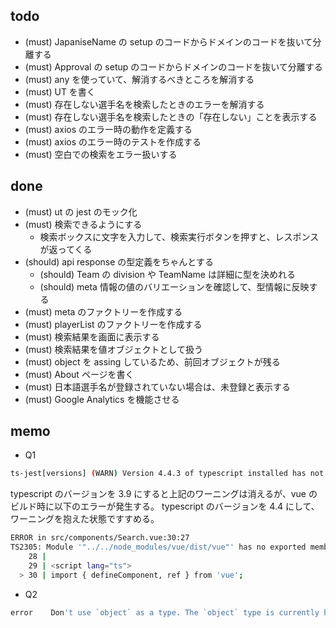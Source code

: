 ## todo
- (must) JapaniseName の setup のコードからドメインのコードを抜いて分離する
- (must) Approval の setup のコードからドメインのコードを抜いて分離する
- (must) any を使っていて、解消するべきところを解消する
- (must) UT を書く
- (must) 存在しない選手名を検索したときのエラーを解消する
- (must) 存在しない選手名を検索したときの「存在しない」ことを表示する
- (must) axios のエラー時の動作を定義する
- (must) axios のエラー時のテストを作成する
- (must) 空白での検索をエラー扱いする


## done
- (must) ut の jest のモック化
- (must) 検索できるようにする
  - 検索ボックスに文字を入力して、検索実行ボタンを押すと、レスポンスが返ってくる
- (should) api response の型定義をちゃんとする
  - (should) Team の division や TeamName は詳細に型を決めれる
  - (should) meta 情報の値のバリエーションを確認して、型情報に反映する
- (must) meta のファクトリーを作成する
- (must) playerList のファクトリーを作成する
- (must) 検索結果を画面に表示する
- (must) 検索結果を値オブジェクトとして扱う
- (must) object を assing しているため、前回オブジェクトが残る
- (must) About ページを書く
- (must) 日本語選手名が登録されていない場合は、未登録と表示する
- (must) Google Analytics を機能させる


## memo

- Q1

```sh
ts-jest[versions] (WARN) Version 4.4.3 of typescript installed has not been tested with ts-jest. If you're experiencing issues, consider using a supported version (>=2.7.0 <4.0.0). Please do not report issues in ts-jest if you are using unsupported versions.
```

typescript のバージョンを 3.9 にすると上記のワーニングは消えるが、vue のビルド時に以下のエラーが発生する。
typescript のバージョンを 4.4 にして、ワーニングを抱えた状態ですすめる。

```sh
ERROR in src/components/Search.vue:30:27
TS2305: Module '"../../node_modules/vue/dist/vue"' has no exported member 'ref'.
    28 |
    29 | <script lang="ts">
  > 30 | import { defineComponent, ref } from 'vue';
```

- Q2

```sh
error    Don't use `object` as a type. The `object` type is currently hard to use ([see this issue](https://github.com/microsoft/TypeScript/issues/21732)
```

